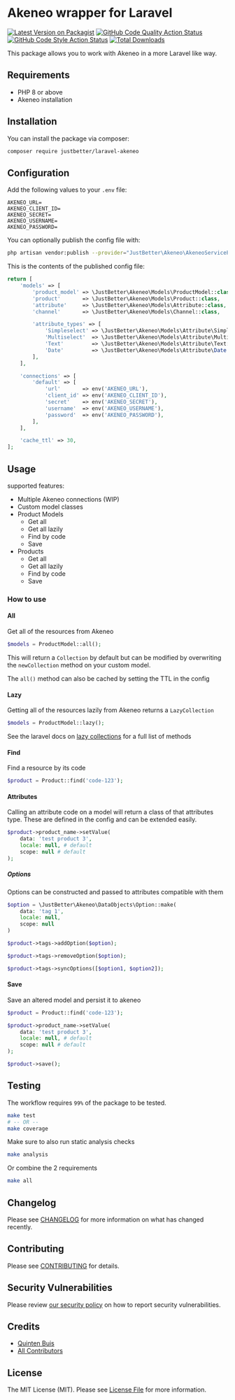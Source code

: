 # Akeneo wrapper for Laravel

[![Latest Version on Packagist](https://img.shields.io/packagist/v/justbetter/laravel-akeneo.svg?style=flat-square)](https://packagist.org/packages/justbetter/laravel-akeneo)
[![GitHub Code Quality Action Status](https://img.shields.io/github/workflow/status/justbetter/laravel-akeneo/code-quality?label=tests+%26+static+analysis)](https://github.com/justbetter/laravel-akeneo/actions/workflows/code-quality.yml?query=workflow%3Acode-quality++branch%3Amain)
[![GitHub Code Style Action Status](https://img.shields.io/github/workflow/status/justbetter/laravel-akeneo/Check%20&%20fix%20styling?label=code%20style)](https://github.com/justbetter/laravel-akeneo/actions?query=workflow%3A"Check+%26+fix+styling"+branch%3Amain)
[![Total Downloads](https://img.shields.io/packagist/dt/justbetter/laravel-akeneo.svg?style=flat-square)](https://packagist.org/packages/justbetter/laravel-akeneo)

This package allows you to work with Akeneo in a more Laravel like way.

## Requirements

* PHP 8 or above
* Akeneo installation

## Installation

You can install the package via composer:

```bash
composer require justbetter/laravel-akeneo
```

## Configuration

Add the following values to your `.env` file:

```
AKENEO_URL=
AKENEO_CLIENT_ID=
AKENEO_SECRET=
AKENEO_USERNAME=
AKENEO_PASSWORD=
```

You can optionally publish the config file with:

```bash
php artisan vendor:publish --provider="JustBetter\Akeneo\AkeneoServiceProvider" --tag="akeneo-config"
```

This is the contents of the published config file:

```php
return [
    'models' => [
        'product_model' => \JustBetter\Akeneo\Models\ProductModel::class,
        'product'       => \JustBetter\Akeneo\Models\Product::class,
        'attribute'     => \JustBetter\Akeneo\Models\Attribute::class,
        'channel'       => \JustBetter\Akeneo\Models\Channel::class,

        'attribute_types' => [
            'Simpleselect' => \JustBetter\Akeneo\Models\Attribute\Simpleselect::class,
            'Multiselect'  => \JustBetter\Akeneo\Models\Attribute\Multiselect::class,
            'Text'         => \JustBetter\Akeneo\Models\Attribute\Text::class,
            'Date'         => \JustBetter\Akeneo\Models\Attribute\Date::class,
        ],
    ],

    'connections' => [
        'default' => [
            'url'       => env('AKENEO_URL'),
            'client_id' => env('AKENEO_CLIENT_ID'),
            'secret'    => env('AKENEO_SECRET'),
            'username'  => env('AKENEO_USERNAME'),
            'password'  => env('AKENEO_PASSWORD'),
        ],
    ],

    'cache_ttl' => 30,
];
```

## Usage

supported features:
* Multiple Akeneo connections (WIP)
* Custom model classes
* Product Models
  * Get all
  * Get all lazily
  * Find by code
  * Save
* Products
  * Get all
  * Get all lazily
  * Find by code
  * Save

### How to use

#### All
Get all of the resources from Akeneo
```php
$models = ProductModel::all();
```

This will return a `Collection` by default but can be modified
by overwriting the `newCollection` method on your custom model.

The `all()` method can also be cached by setting the TTL in the config

#### Lazy
Getting all of the resources lazily from Akeneo returns a `LazyCollection`
```php
$models = ProductModel::lazy();
```
See the laravel docs on [lazy collections](https://laravel.com/docs/8.x/collections#lazy-collections) for a full list of methods


#### Find
Find a resource by its code
```php
$product = Product::find('code-123');
```

#### Attributes
Calling an attribute code on a model will return a class of that attributes type.
These are defined in the config and can be extended easily.
```php
$product->product_name->setValue(
    data: 'test product 3',
    locale: null, # default
    scope: null # default
);
```

##### Options
Options can be constructed and passed to attributes compatible with them
```php
$option = \JustBetter\Akeneo\DataObjects\Option::make(
    data: 'tag 1',
    locale: null,
    scope: null  
)

$product->tags->addOption($option);

$product->tags->removeOption($option);

$product->tags->syncOptions([$option1, $option2]);
```

#### Save
Save an altered model and persist it to akeneo
```php
$product = Product::find('code-123');

$product->product_name->setValue(
    data: 'test product 3',
    locale: null, # default
    scope: null # default
);

$product->save();
```

## Testing

The workflow requires `99%` of the package to be tested.

```bash
make test
# -- OR --
make coverage
```

Make sure to also run static analysis checks
```bash
make analysis
```

Or combine the 2 requirements
```bash
make all
```

## Changelog

Please see [CHANGELOG](CHANGELOG.md) for more information on what has changed recently.

## Contributing

Please see [CONTRIBUTING](.github/CONTRIBUTING.md) for details.

## Security Vulnerabilities

Please review [our security policy](../../security/policy) on how to report security vulnerabilities.

## Credits

- [Quinten Buis](https://github.com/quintenbuis)
- [All Contributors](../../contributors)

## License

The MIT License (MIT). Please see [License File](LICENSE.md) for more information.
